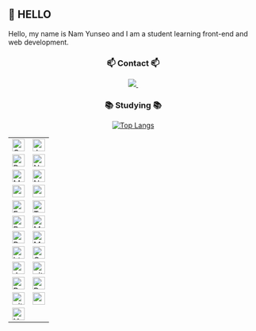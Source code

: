 ## 👋 HELLO
Hello, my name is Nam Yunseo and I am a student learning front-end and web development.

<h3 align="center">📫 Contact 📫</h3>
<div align="center">
  <a href="mailto:dbstj011225@gmail.com">
    <img
      src="https://img.shields.io/badge/dbstj011225@gmail.com-D14836?style=for-the-badge&logo=gmail&logoColor=white"/>&nbsp
  </a>


<h3 align="center">📚 Studying 📚</h3>
<div align="center">

[![Top Langs](https://github-readme-stats.vercel.app/api/top-langs/?username=skadbstj12&layout=compact)](https://github.com/anuraghazra/github-readme-stats)

| | |
| --- | --- |
| <img alt="C++" src="https://img.shields.io/badge/C%2B%2B-00599C?style=for-the-badge&logo=c%2B%2B&logoColor=white" height="25px"/> | <img alt="Javascript" src="https://img.shields.io/badge/JavaScript-323330?style=for-the-badge&logo=javascript&logoColor=F7DF1E"  height="25px"/> |
| <img alt="React" src="https://img.shields.io/badge/React-20232A?style=for-the-badge&logo=react&logoColor=61DAFB" height="25px"/> | <img alt="NextJs" src="https://img.shields.io/badge/Next-black?style=for-the-badge&logo=next.js&logoColor=white" height="25px"/> |
| <img alt="MongoDB" src="https://img.shields.io/badge/-MongoDB-13aa52?style=flat-square&logo=mongodb&logoColor=white"  height="25px"/> | <img alt="Nodejs" src="https://img.shields.io/badge/-Nodejs-43853d?style=flat-square&logo=Node.js&logoColor=white"  height="25px"/> |
| <img alt="npm" src="https://img.shields.io/badge/NPM-%23000000.svg?style=for-the-badge&logo=npm&logoColor=white" height="25px"/> | <img alt="redux" src="https://img.shields.io/badge/-Redux-764ABC?style=flat-square&logo=redux&logoColor=white" height="25px"/> |
| <img alt="Express" src="https://img.shields.io/badge/express.js-%23404d59.svg?style=for-the-badge&logo=express&logoColor=%2361DAFB" height="25px"/> | <img alt="Tailwidcss" src="https://img.shields.io/badge/Tailwind_CSS-38B2AC?style=for-the-badge&logo=tailwind-css&logoColor=white" height="25px"/> |
| <img alt="Bootstrap" src="https://img.shields.io/badge/Bootstrap-563D7C?style=for-the-badge&logo=bootstrap&logoColor=white" height="25px"/> | <img alt="Material UI" src="https://img.shields.io/badge/Material--UI-0081CB?style=for-the-badge&logo=material-ui&logoColor=white" height="25px"/> |
| <img alt="Python" src="https://img.shields.io/badge/Python-14354C?style=for-the-badge&logo=python&logoColor=white" height="25px"/> | <img alt="Markdown" src="https://img.shields.io/badge/Markdown-000000?style=for-the-badge&logo=markdown&logoColor=white"  height="25px"/> |
| <img alt="html5" src="https://img.shields.io/badge/HTML5-E34F26?style=for-the-badge&logo=html5&logoColor=white" height="25px"/> | <img alt="Css3" src="https://img.shields.io/badge/CSS3-1572B6?style=for-the-badge&logo=css3&logoColor=white" height="25px"/> |
| <img alt="Jquery" src="https://img.shields.io/badge/jquery-%230769AD.svg?style=for-the-badge&logo=jquery&logoColor=white" height="25px"/> | <img alt="git" src="https://img.shields.io/badge/-Git-F05032?style=flat-square&logo=git&logoColor=white" height="25px"/> |
| <img alt="Brave browser" src="https://img.shields.io/badge/-Brave_Browser-FB542B?style=flat-square&logo=brave&logoColor=white" height="25px"/> | <img alt="Prettier" src="https://img.shields.io/badge/-Prettier-F7B93E?style=flat-square&logo=prettier&logoColor=white" height="25px"/> |
| <img alt="github actions" src="https://img.shields.io/badge/-Github_Actions-2088FF?style=flat-square&logo=github-actions&logoColor=white" height="25px"/> | <img alt="postman" src="https://img.shields.io/badge/-Postman-00C7B7?style=flat-square&logo=postman&logoColor=white" height="25px"/> |
| <img alt="Heroku" src="https://img.shields.io/badge/-Heroku-430098?style=flat-square&logo=heroku&logoColor=white" height="25px"/> | |

</div>

<br>

